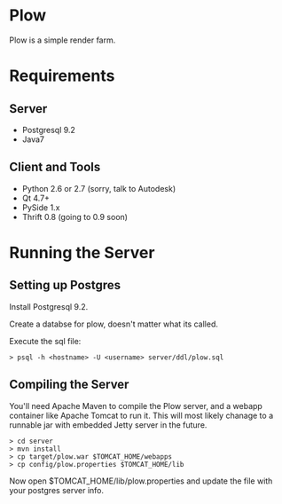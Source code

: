 Plow
====

Plow is a simple render farm.

Requirements
============

Server
------

* Postgresql 9.2
* Java7

Client and Tools
----------------

* Python 2.6 or 2.7 (sorry, talk to Autodesk)
* Qt 4.7+
* PySide 1.x
* Thrift 0.8 (going to 0.9 soon)


Running the Server
==================

Setting up Postgres
-------------------

Install Postgresql 9.2.

Create a databse for plow, doesn't matter what its called.

Execute the sql file:

    > psql -h <hostname> -U <username> server/ddl/plow.sql


Compiling the Server
--------------------

You'll need Apache Maven to compile the Plow server, and a webapp container like Apache Tomcat to run it.  This
will most likely chanage to a runnable jar with embedded Jetty server in the future.

    > cd server
    > mvn install
    > cp target/plow.war $TOMCAT_HOME/webapps
    > cp config/plow.properties $TOMCAT_HOME/lib

Now open $TOMCAT_HOME/lib/plow.properties and update the file with your postgres server info.


